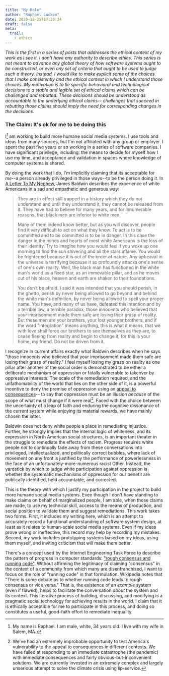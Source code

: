 ```yaml
---
title: "My Role"
author: "Raphael Luckom"
date: 2020-12-25T17:26:34
draft: false
meta:
  trail:
    - ethics
---
```

_This is the first in a series of posts that addresses the ethical context of my work as I see it.
I don't have any authority to describe ethics. This series is not meant to advance
any global theory of how software systems ought to be constructed, or even any set of
criteria that ought to be used to judge such a theory. Instead, I would like to make
explicit some of the choices that I make consistently and the ethical context in which I 
understand those choices. My motivation is to tie specific behavioral and technological
decisions to a stable and legible set of ethical claims which can be challenged and rebutted.
These decisions should be understood as accountable to the underlying ethical claims--
challenges that succeed in rebutting those claims should imply the need for corresponding changes in
the decisions._

### The Claim: It's ok for me to be doing this
I[^1] am working to build more humane social media systems. I use tools and ideas from many sources,
but I'm not affiliated with any group or employer. I spent the past five years or so working
in a series of software companies. I have significant privilege, including: the means to decide for myself how I use my time,
and acceptance and validation in spaces where knowledge of computer systems is shared.

By doing the work that I do, I'm implicitly claiming that its acceptable for _me_--a person
already privileged in those ways--to be the person doing it. In [A Letter To My Nephew](https://progressive.org/magazine/letter-nephew/),
James Baldwin describes the experience of white Americans in a sad and empathetic and
generous way:

> They are in effect still trapped in a history which they do not understand and until they understand it,
> they cannot be released from it. They have had to believe for many years, and for innumerable reasons, 
> that black men are inferior to white men.
>
> Many of them indeed know better, but as you will discover, people find it very difficult to act on what they know. 
> To act is to be committed and to be committed is to be in danger. In this case the danger in the minds and hearts 
> of most white Americans is the loss of their identity. Try to imagine how you would feel if you woke up one morning
> to find the sun shivering and all the stars aflame. You would be frightened because it is out of the order of nature.
> Any upheaval in the universe is terrifying because it so profoundly attacks one's sense of one's own reality. Well, 
> the black man has functioned in the white man's world as a fixed star, as an immovable pillar, and as he moves out 
> of his place, heaven and earth are shaken to their foundations.
>
> You don't be afraid. I said it was intended that you should perish, in the ghetto, perish by never being allowed 
> to go beyond and behind the white man's definition, by never being allowed to spell your proper name. You have, 
> and many of us have, defeated this intention and by a terrible law, a terrible paradox, those innocents who 
> believed that your imprisonment made them safe are losing their grasp of reality. But these men are your brothers, 
> your lost younger brothers, and if the word "integration" means anything, this is what it means, that we with love 
> shall force our brothers to see themselves as they are, to cease fleeing from reality and begin to change it, 
> for this is your home, my friend. Do not be driven from it.

I recognize in current affairs exactly what Baldwin describes when he says "those innocents who believed that your imprisonment
made them safe are losing their grasp of reality." I feel myself losing my grasp on reality as one pillar after another of
the social order is demonstrated to be either a deliberate mechanism of oppression or fatally vulnerable to
takeover by oppressive interests. The scale of the remediation required, and the unfathomability of the world
that lies on the other side of it, is a powerful incentive to deny the premise of oppression using an [appeal to consequences](https://en.wikipedia.org/wiki/Appeal_to_consequences)--
to say that oppression must be an illusion _because_ of the scope of what must change if it were real[^2].
Faced with the choice between the uncertainty of a leap of faith and enduring the cognitive dissonance of the current system
while enjoying its material rewards, we have mainly chosen the latter.

Baldwin does not deny white people a place in remediating injustice. Further, he strongly implies that the
internal logic of whiteness, and its expression in North American social structures, is an important theater in the
struggle to remediate the effects of racism. Progress requires white people _not_ to continually fade away from
these conversations into privileged, intellectualized, and politically correct bubbles, where lack of movement
on any front is justified by the performance of powerlessness in the face of an unfortunately-more-numerous racist
Other. Instead, the yardstick by which to judge white participation against oppression is whether the systematic
mechanisms of oppression for our benefit are publically identified, held accountable, and corrected.

This is the theory with which I justify my participation in the project to build more humane social media systems. Even though
I don't have standing to make claims on behalf of marginalized people, I am able, when those claims are made,
to use my technical skill, access to the means of production, and social position to validate them and suggest
remediations. This work takes two forms. First, it includes my writing here, which is an attempt to accurately
record a functional understanding of software system design, at least as it relates to human-scale social
media systems. Even if my ideas prove wrong or ineffective, this record may help by recording my mistakes. Second,
my work includes prototyping systems based on my ideas, using them myself, and inviting criticism that will make
them better.

There's a concept used by the Internet Engineering Task Force to describe the pattern of progress in computer standards:
["rough consensus and running code"](https://en.wikipedia.org/wiki/Rough_consensus). Without affirming the legitimacy
of claiming "consensus" in the context of a community from which many are disenfranchised, I want to focus on the role of
"running code" in that formulation. Wikipedia notes that "There is some debate as to whether running code leads to rough 
consensus or vice versa." That is, the existence of an _example_ system (even if flawed), helps to facilitate the conversation
_about_ the system and its context. This iterative process of building, discussing, and modifying is a pragmatic social
technology for achieving results in the world. I claim that it is ethically acceptible for me to participate in this process,
and doing so constitutes a useful, good-faith effort to remediate inequality.

[^1]: My name is Raphael. I am male, white, 34 years old. I live with my wife in Salem, MA.

[^2]: We've had an extremely improbable opportunity to test America's vulnerability to the appeal to consequences
      in different contexts. We have failed at responding to an immediate catastrophe (the pandemic) with immediate consequences
      and fairly obvious-but-inconvenient solutions. We are currently invested in an extremely complex and
      largely unserious attempt to solve the climate crisis using lip-service.
